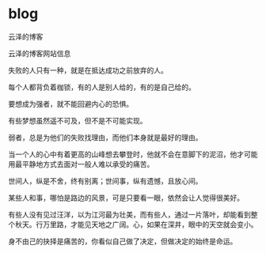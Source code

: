 # blog
云泽的博客

云泽的博客网站信息

失败的人只有一种，就是在抵达成功之前放弃的人。

每个人都背负着枷锁，有的人是别人给的，有的是自己给的。

要想成为强者，就不能回避内心的恐惧。

有些梦想虽然遥不可及，但不是不可能实现。

弱者，总是为他们的失败找理由，而他们本身就是最好的理由。

当一个人的心中有着更高的山峰想去攀登时，他就不会在意脚下的泥沼，他才可能用最平静地方式去面对一般人难以承受的痛苦。

世间人，纵是不舍，终有别离；世间事，纵有遗憾，且放心间。

某些人和事，哪怕是路边的风景，可是只要看一眼，依然会让人觉得很美好。

有些人没有见过汪洋，以为江河最为壮美，而有些人，通过一片落叶，却能看到整个秋天。行万里路，才能见天地之广阔。心，如果在深井，眼中的天空就会变小。

身不由己的抉择是痛苦的，你看似自己做了决定，但做决定的始终是命运。